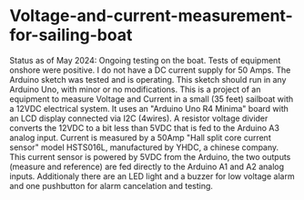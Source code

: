# Voltage-and-current-measurement-for-sailing-boat
Status as of May 2024: Ongoing testing on the boat.
Tests of equipment onshore were positive. I do not have a DC current supply for 50 Amps. 
The Arduino sketch was tested and is operating. This sketch should run in any Arduino Uno, with minor or no modifications.
This is a project of an equipment to measure Voltage and Current in a small (35 feet) sailboat with a 12VDC electrical system.
It uses an "Arduino Uno R4 Minima" board with an LCD display connected via I2C (4wires).
A resistor voltage divider converts the 12VDC to a bit less than 5VDC that is fed to the Arduino A3 analog input.
Current is measured by a 50Amp "Hall split core current sensor" model HSTS016L, manufactured by YHDC, a chinese company.
This current sensor is powered by 5VDC from the Arduino, the two outputs (measure and reference) are fed directly to the Arduino A1 and A2 analog inputs.
Additionaly there are an LED light and a buzzer for low voltage alarm and one pushbutton for alarm cancelation and testing. 


